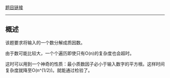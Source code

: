 [题目链接](https://www.nowcoder.com/practice/196534628ca6490ebce2e336b47b3607)

-------------------------

## 概述

该题要求将输入的一个数分解成质因数。

由于数可能比较大，一个个遍历即使只有O(n)的复杂度也会超时。

这时可以用到一个神奇的性质：最小质数因子必小于输入数字的平方根。这样时间复杂度就降至O(n^(1/2))。就能通过检验了。
